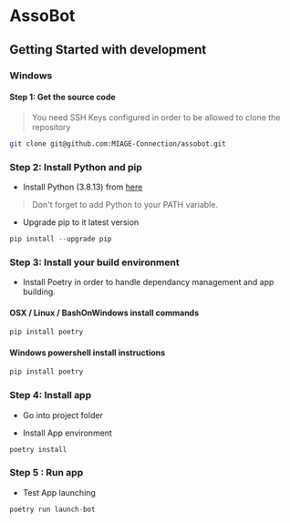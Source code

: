 # AssoBot

## Getting Started with development

### Windows 

#### Step 1: Get the source code

> You need SSH Keys configured in order to be allowed to clone the repository

```bash
git clone git@github.com:MIAGE-Connection/assobot.git
```

### Step 2: Install Python and pip 

* Install Python (3.8.13) from [here](https://www.python.org/downloads/release/python-3813/)

> Don't forget to add Python to your PATH variable.

* Upgrade pip to it latest version 

```powershell
pip install --upgrade pip
```

### Step 3: Install your build environment

* Install Poetry in order to handle dependancy management and app building.

#### OSX / Linux / BashOnWindows install commands

```bash
pip install poetry
```
#### Windows powershell install instructions

```powershell
pip install poetry
```

### Step 4: Install app

* Go into project folder

* Install App environment 

```powershell
poetry install
```

### Step 5 : Run app

* Test App launching

```python
poetry run launch-bot
```